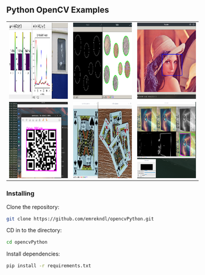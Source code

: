 ## Python OpenCV Examples
<table>
<tr><td>
<img src="screenshots/screenShot1.png" width="800" height="200" alt=""></td><td>
<img src="screenshots/screenShot3.png" width="800" height="200" alt=""></td><td>
<img src="screenshots/screenShot5.png" width="800" height="200" alt=""></td></tr><tr><td>
<img src="screenshots/screenShot2.png" width="800" height="200" alt=""></td><td>
<img src="screenshots/screenShot6.png" width="800" height="200" alt=""></td><td>
<img src="screenshots/screenShot7.png" width="800" height="200" alt=""></td>
</tr>
</table>


### Installing


Clone the repository:

```sh
git clone https://github.com/emrekndl/opencvPython.git
```

CD in to the directory:

```sh
cd opencvPython
```

Install dependencies:

```sh
pip install -r requirements.txt
```

